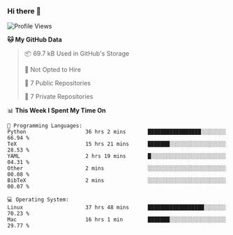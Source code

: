 ### Hi there 👋

<!--
**huayuan4396/huayuan4396** is a ✨ _special_ ✨ repository because its `README.md` (this file) appears on your GitHub profile.

Here are some ideas to get you started:

- 🔭 I’m currently working on ...
- 🌱 I’m currently learning ...
- 👯 I’m looking to collaborate on ...
- 🤔 I’m looking for help with ...
- 💬 Ask me about ...
- 📫 How to reach me: ...
- 😄 Pronouns: ...
- ⚡ Fun fact: ...
-->

<!--START_SECTION:waka-->
![Profile Views](http://img.shields.io/badge/Profile%20Views-20-blue)

**🐱 My GitHub Data** 

> 📦 69.7 kB Used in GitHub's Storage 
 > 
> 🚫 Not Opted to Hire
 > 
> 📜 7 Public Repositories 
 > 
> 🔑 7 Private Repositories 
 > 
📊 **This Week I Spent My Time On** 

```text
💬 Programming Languages: 
Python                   36 hrs 2 mins       █████████████████░░░░░░░░   66.94 % 
TeX                      15 hrs 21 mins      ███████░░░░░░░░░░░░░░░░░░   28.53 % 
YAML                     2 hrs 19 mins       █░░░░░░░░░░░░░░░░░░░░░░░░   04.31 % 
Other                    2 mins              ░░░░░░░░░░░░░░░░░░░░░░░░░   00.08 % 
BibTeX                   2 mins              ░░░░░░░░░░░░░░░░░░░░░░░░░   00.07 % 

💻 Operating System: 
Linux                    37 hrs 48 mins      ██████████████████░░░░░░░   70.23 % 
Mac                      16 hrs 1 min        ███████░░░░░░░░░░░░░░░░░░   29.77 % 
```


<!--END_SECTION:waka-->
